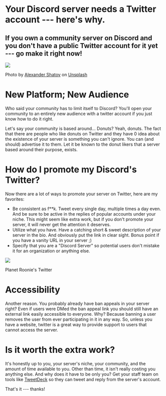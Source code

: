 Your Discord server needs a Twitter account --- here's why.
=========================================================

If you own a community server on Discord and you don't have a public Twitter account for it yet --- go make it right now!
-----------------------------------------------------------------------------------------------------------------------

![](https://miro.medium.com/max/1400/0*wPP5YDjo4Rwr4UDg)

Photo by [Alexander Shatov](https://unsplash.com/@alexbemore?utm_source=medium&utm_medium=referral) on [Unsplash](https://unsplash.com/?utm_source=medium&utm_medium=referral)

New Platform; New Audience
==========================

Who said your community has to limit itself to Discord? You'll open your community to an entirely new audience with a twitter account if you just know how to do it right.

Let's say your community is based around... Donuts? Yeah, donuts. The fact that there are people who like donuts on Twitter and they have 0 idea about the existence of your server is something you can't ignore. You can (and should) advertise it to them. Let it be known to the donut likers that a server based around their purpose, exists.

How do I promote my Discord's Twitter?
======================================

Now there are a lot of ways to promote your server on Twitter, here are my favorites:

-   Be consistent as f**k. Tweet every single day, multiple times a day even. And be sure to be active in the replies of popular accounts under your niche. This might seem like extra work, but if you don't promote your server, it will never get the attention it deserves.
-   Utilize what you have. Have a catching short & sweet description of your server in the bio. And obviously put the link in clear sight. Bonus point if you have a vanity URL in your server ;)
-   Specify that you are a "Discord Server" so potential users don't mistake it for an organization or anything else.

![](https://miro.medium.com/max/1194/1*W4WtGMIzaeqBe3WH8dK-CQ.png)

Planet Roonie's Twitter

Accessibility
=============

Another reason. You probably already have ban appeals in your server right? Even if users were DMed the ban appeal link you should still have an external link easily accessible to everyone. Why? Because banning a user removes the user from ever participating in it in any way. So, unless you have a website, twitter is a great way to provide support to users that cannot access the server.

Is it worth the extra work?
===========================

It's honestly up to you, your server's niche, your community, and the amount of time available to you. Other than time, it isn't really costing you anything else. And why does it have to be only you? Get your staff team on tools like [TweetDeck](https://tweetdeck.twitter.com/) so they can tweet and reply from the server's account.

That's it --- thanks!
